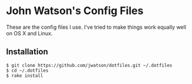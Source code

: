 John Watson's Config Files
==========================

These are the config files I use. I've tried to make things work equally
well on OS X and Linux.

Installation
------------

    $ git clone https://github.com/jwatson/dotfiles.git ~/.dotfiles
    $ cd ~/.dotfiles
    $ rake install
